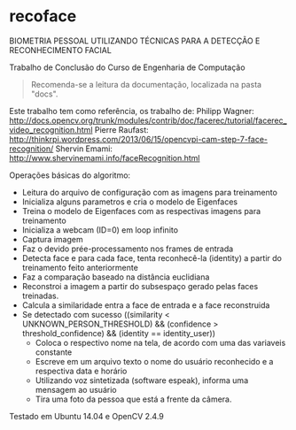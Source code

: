 recoface
========
BIOMETRIA PESSOAL UTILIZANDO TÉCNICAS PARA A DETECÇÃO E RECONHECIMENTO FACIAL

Trabalho de Conclusão do Curso de Engenharia de Computação

> Recomenda-se a leitura da documentação, localizada na pasta "docs".



Este trabalho tem como referência, os trabalho de:
Philipp Wagner: http://docs.opencv.org/trunk/modules/contrib/doc/facerec/tutorial/facerec_video_recognition.html
Pierre Raufast: http://thinkrpi.wordpress.com/2013/06/15/opencvpi-cam-step-7-face-recognition/
Shervin Emami: http://www.shervinemami.info/faceRecognition.html


Operações básicas do algoritmo:
- Leitura do arquivo de configuração com as imagens para treinamento
- Inicializa alguns parametros e cria o modelo de Eigenfaces
- Treina o modelo de Eigenfaces com as respectivas imagens para treinamento
- Inicializa a webcam (ID=0) em loop infinito
- Captura imagem
- Faz o devido prée-processamento nos frames de entrada
- Detecta face e para cada face, tenta reconhecê-la (identity) a partir do treinamento feito anteriormente
- Faz a comparação baseado na distância euclidiana
- Reconstroi a imagem a partir do subsespaço gerado pelas faces treinadas.
- Calcula a similaridade entra a face de entrada e a face reconstruida
- Se detectado com sucesso ((similarity < UNKNOWN_PERSON_THRESHOLD) && (confidence > threshold_confidence) && (identity == identity_user))
	- Coloca o respectivo nome na tela, de acordo com uma das variaveis constante
	- Escreve em um arquivo texto o nome do usuário reconhecido e a respectiva data e horário
	- Utilizando voz sintetizada (software espeak), informa uma mensagem ao usuário
	- Tira uma foto da pessoa que está a frente da câmera.


Testado em Ubuntu 14.04 e OpenCV 2.4.9
